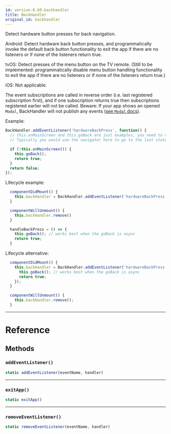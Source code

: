 ```yaml
---
id: version-0.60-backhandler
title: BackHandler
original_id: backhandler
---
```


Detect hardware button presses for back navigation.

Android: Detect hardware back button presses, and programmatically invoke the default back button functionality to exit the app if there are no listeners or if none of the listeners return true.

tvOS: Detect presses of the menu button on the TV remote. (Still to be implemented: programmatically disable menu button handling functionality to exit the app if there are no listeners or if none of the listeners return true.)

iOS: Not applicable.

The event subscriptions are called in reverse order (i.e. last registered subscription first), and if one subscription returns true then subscriptions registered earlier will not be called. Beware: If your app shows an opened `Modal`, BackHandler will not publish any events ([see `Modal` docs](/docs/modal#onrequestclose)).

Example:

```jsx
BackHandler.addEventListener('hardwareBackPress', function() {
  // this.onMainScreen and this.goBack are just examples, you need to use your own implementation here
  // Typically you would use the navigator here to go to the last state.

  if (!this.onMainScreen()) {
    this.goBack();
    return true;
  }
  return false;
});
```

Lifecycle example:

```jsx
  componentDidMount() {
    this.backHandler = BackHandler.addEventListener('hardwareBackPress', this.handleBackPress);
  }

  componentWillUnmount() {
    this.backHandler.remove()
  }

  handleBackPress = () => {
    this.goBack(); // works best when the goBack is async
    return true;
  }
```

Lifecycle alternative:

```jsx
  componentDidMount() {
    this.backHandler = BackHandler.addEventListener('hardwareBackPress', () => {
      this.goBack(); // works best when the goBack is async
      return true;
    });
  }

  componentWillUnmount() {
    this.backHandler.remove();
  }
```

---

# Reference

## Methods

### `addEventListener()`

```jsx
static addEventListener(eventName, handler)
```

---

### `exitApp()`

```jsx
static exitApp()
```

---

### `removeEventListener()`

```jsx
static removeEventListener(eventName, handler)
```

